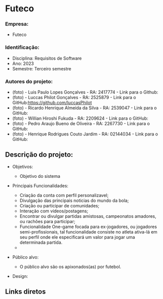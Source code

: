 # Futeco
### Empresa: 
+ Futeco
### Identificação:
+ Disciplina: Requisitos de Software
+ Ano: 2023
+ Semestre: Terceiro semestre
### Autores do projeto:
+ (foto) - Luis Paulo Lopes Gonçalves - RA: 2417774 - Link para o Github:
+ (foto) - Luccas Philot Gonçalves - RA: 2525879 - Link para o GitHub:https://github.com/luccasPhilot
+ (foto) - Ricardo Henrique Almeida da Silva - RA: 2539047 - Link para o GitHub:
+ (foto) - Willian Hiroshi Fukuda - RA: 2209624 - Link para o GitHub:
+ (foto) - Pedro Araujo Bueno de Oliveira - RA: 2267730 - Link para o GitHub:
+ (foto) - Henrique Rodrigues Couto Jardim - RA: 02144034 - Link para o GitHub:
## Descrição do projeto:
+ Objetivos:
  - Objetivo do sistema 
+ Principais Funcionalidades:

  - Criação da conta com perfil personalizavel;
  - Divulgação das principais noticias do mundo da bola;
  - Criação ou participar de comunidades;
  - Interação com vídeos/postagens;
  - Encontrar ou divulgar partidas amistosas, campeonatos amadores, ou rachões para participar;
  - Funcionalidade One-game focada para ex-jogadores, ou jogadores semi-profissionais, tal funcionalidade consiste no atleta ativa-lá em seu perfil onde ele especificará um valor para jogar uma determinada partida.
  - 
+ Público alvo:

  - O público alvo são os apixonados(as) por futebol.
+ Design:
## Links diretos
